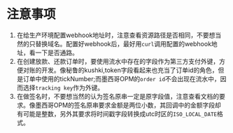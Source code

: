 # 注意事项

1. 在给生产环境配置webhook地址时，注意查看资源路径是否相同，不要想当然的只替换域名。配置好webhook后，最好用`curl`调用配置的webhook地址，看一下是否通路。
2. 在创建放款、还款订单时，要使用流水中存在的字段作为第三方支付外键，方便对账的开发。像秘鲁的kushki,token字段看起来也充当了订单id的角色，但是订单中使用的tickNumber;而墨西哥OPM的`order id`不会出现在流水中，因而选择`tracking key`作为外键。
3. 在做签名时，不要想当然的认为签名原串一定是原字段值，注意查看文档的要求。像墨西哥OPM的签名原串要求金额是两位小数，其回调中的金额字段却有可能是整数，另外其要求将时间戳字段转换成utc时区的`ISO_LOCAL_DATE`格式。
